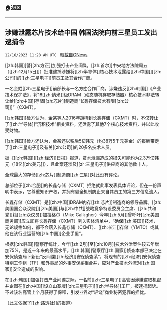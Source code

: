 ###  [:house:返回](README.md)
---


## 涉嫌泄露芯片技术给中国 韩国法院向前三星员工发出逮捕令
`12/16/2023 11:28 AM UTC ` [轉載自GNews](https://gnews.org/articles/2116281)

[[zh:韩国]]警[[zh:方正]]加强打击产业间谍，[[zh:首尔]]中央地方法院周五（[[zh:12月15日]]）批准逮捕涉嫌将[[zh:半导体]]核心技术泄露给[[zh:中国]][[zh:公司]]的[[zh:三星电子]]前员工及其合作厂商。

一名金姓[[zh:三星电子]]前部长与一名方姓合作厂商，涉嫌违反[[zh:韩国]]《产业技术保护法》，将18[[zh:纳米]]级DRAM（动态随机存取存储器）核心技术非法转让给[[zh:中国]]存储[[zh:芯片]]制造商“长鑫存储技术有限[[zh:公司]]”（CXMT）。

[[zh:韩国]]检方认为，金某等人2016年跳槽到长鑫存储（CXMT）时，不仅转让了[[zh:半导体]]“沉积技术”相关资料，还泄露了其他7个核心技术资料，并以此收受财物。

[[zh:韩国]]检方还认为，金某还以税后5亿韩元（约38万5千元美金）的报酬带走了[[zh:三星电子]]及有关[[zh:公司]]的20多名技术人员。

据《[[zh:韩国]][[zh:经济]]日报》报道，技术泄漏造成的损失可能约为2.3万亿韩元（18亿[[zh:美元]]），且此案还涉及[[zh:三星电子]]供应商的其他数十人。

全球最大的存储[[zh:芯片]]制造商[[zh:三星]]对此没有评论。

总部位于[[zh:合肥]]的长鑫存储（CXMT）拒绝就此事发表具体评论，但在一份声明中表示，它尊重知识产权，并拥有健全机制防止来自其员工的第三方信息流入。

长鑫存储（CXMT）是[[zh:中国]]DRAM内存[[zh:芯片]]制造商的领导品牌。[[zh:美国国会众议院]][[zh:美国]]与[[zh:中共]]战略竞争特设委员会主席、[[zh:共和党]]籍[[zh:众议员]]加拉格尔（Mike Gallagher）今年[[zh:5月]]曾呼吁[[zh:美国商务部]]应立即将长鑫存储（CXMT）列入实体清单中，“确保[[zh:美国]]技术，无论规格如何，都不会落入长鑫存储（CXMT）、[[zh:长江]]存储（YMTC）或其他在该行业运营的[[zh:中国]]企业手里”。

根据[[zh:韩国]]警察厅统计，今年[[zh:2月]]至[[zh:10月]]技术外泄案件较去年增加75%，是近十年来的最高水平。[[zh:韩国]]警察厅[[zh:国家]]侦查本部已决定在安保侦查局下新设“反间谍[[zh:经济]]安保侦查系”，将现有的[[zh:经济]]安保侦查特别工作组（TF）和外事局的外事安保系相合并，应对产业技术外流对[[zh:国家]]安全造成的影响。

在[[zh:韩国]]加强打击产业间谍之际，一名前[[zh:三星电子]]高管因涉嫌盗取机密并企图在[[zh:中国]]设立山寨版[[zh:三星电子]][[zh:半导体]]工厂，被逮捕起诉。不过该名高管上个月获得了保释，引发业界对“轻饶”商业秘密犯罪的担忧。

（此文依据了[[zh:路透社]]的报道）
